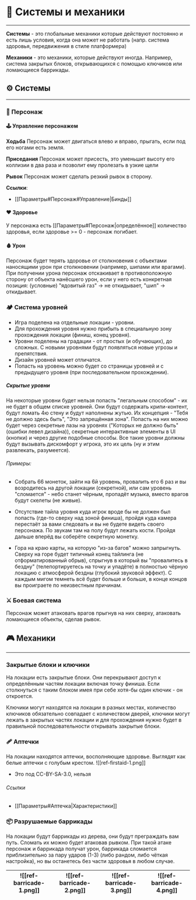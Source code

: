 # 🔩 Системы и механики
---
**Системы** - это глобальные механики которые действуют постоянно и есть лишь условия, когда она может не работать (напр. система здоровья, передвижения в стиле платформера)

**Механики** - это механики, которые действуют иногда. Например, система закрытых блоков, открывающихся с помощью ключиков или ломающиеся баррикады.

## ⚙ Системы
---
### 🏃 Персонаж
#### 🕹 Управление персонажем

**Ходьба**
Персонаж может двигаться влево и вправо, прыгать, если под его ногами есть земля.

**Приседания**
Персонаж может присесть, это уменьшит высоту его коллизии в два раза и позволит ему пролезать в узкие щели

**Рывок**
Персонаж может сделать резкий рывок в сторону.

**Ссылки**:
- [[Параметры#Персонаж#Управление|Бинды]]
#### ❤️ Здоровье
У персонажа есть [[Параметры#Персонаж|определённое]] количество здоровья, если здоровье >= 0 - персонаж погибает.

#### 🩸 Урон
Персонаж будет терять здоровье от столкновения с объектами наносящими урон при столкновении (например, шипами или врагами). При получении урона персонаж отскакивает в противоположную сторону от объекта нанёсшего урон, если у него есть конкретная позиция: (условные) "ядовитый газ" -> не откидывает, "шип" -> откидывает.

### 🏕️ Система уровней
- Игра поделена на отдельные локации - уровни.
- Для прохождения уровня нужно прибыть в специальную зону прохождения локации (финиш, конец уровня).
- Уровни поделены на градации - от простых (и обучающих), до сложных. С новыми уровнями будут появляться новые угрозы и препятствия.
- Дизайн уровней может отличатся.
- Попасть на уровень можно будет со страницы уровней и с предыдущего уровня (при последовательном прохождении).
##### Скрытые уровни
На некоторые уровни будет нельзя попасть "легальным способом" - их не будет в общем списке уровней. Они будут содержать крипи-контент, будут ломать 4ю стену и будут наполнены жутью. Их концепция - "Тебя не должно здесь быть", "Это запрещённая зона". Попасть на них можно будет через секретные лазы на уровнях ("Которых не должно быть"(ошибки левел дизайна)), секретные интерактивные элементы в UI (кнопки) и через другие подобные способы.
Все такие уровни должны будут вызывать дискомфорт у игрока, это их цель (ну и этим развлекать, разумеется).
###### Примеры:
- Собрать 66 монеток, зайти на 6й уровень, провалить его 6 раз и вы возродитесь на другой локации (секретной), или сам уровень "сломается" - небо станет чёрным, пропадёт музыка, вместо врагов будут скелеты (не живые).

- Отсутствие тайла уровня куда игрок вроде бы не должен был попасть (где-то сверху над зоной финиша), пройдя куда камера перестаёт за вами следовать и вы не будете видеть своего персонажа. По звукам там на полу будут лежать кости. Пройдя дальше вперёд вы соберёте секретную монетку.

- Гора на краю карты, на которую "из-за багов" можно запрыгнуть. Сверху на горе будет типичный конец тайлинга (не отформатированный обрыв), спрыгнув в который вы "провалитесь в бездну" (телепортируетесь на точку и упадёте) в полностью чёрную локацию с атмосферой бездны (глубокий звуковой эффект). С каждым мигом темнеть всё будет больше и больше, в конце концов вы проиграете по неизвестным причинам.

### ⚔️ Боевая система
Персонаж может атаковать врагов прыгнув на них сверху, атаковать ломающиеся объекты, сделав рывок.

## 🎮 Механики
---
### Закрытые блоки и ключики
На локации есть закрытые блоки. Они перекрывают доступ к определённым частям локации включая точку финиша. Если столкнуться с таким блоком имея при себе хотя-бы один ключик - он откроется.

Ключики могут находятся на локации в разных местах, количество ключиков обязательно совпадает с количеством дверей, ключики могут лежать в закрытых частях локации и для прохождения нужно будет в правильной последовательности открывать закрытые блоки.

### 🩹 Аптечки
На локации находятся аптечки, восполняющие здоровье. Выглядят как белые аптечки с голубым крестом.
![[ref-firstaid-1.png]]
- Это под CC-BY-SA-3.0, нельзя
###### Ссылки
- [[Параметры#Аптечка|Характеристики]]

### 📦 Разрушаемые баррикады
На локации будут баррикады из дерева, они будут преграждать вам путь. Сломать их можно будет атаковав рывком. При такой атаке персонаж и баррикада получат урон, баррикада сломается приблизительно за пару ударов (1-3) (либо рандом, либо чёткая настройка), но вы останетесь без части здоровья в любом случае.

| ![[ref-barricade-1.png]] | ![[ref-barricade-2.png]] | ![[ref-barricade-3.png]] | ![[ref-barricade-4.png]] |
| ------------------------ | ------------------------ | ------------------------ | ------------------------ |


